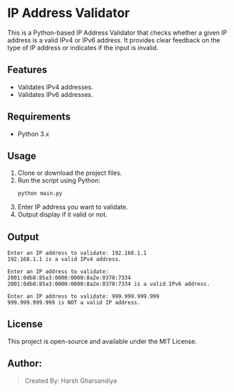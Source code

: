 # IP Address Validator
This is a Python-based IP Address Validator that checks whether a given IP address is a valid IPv4 or IPv6 address. It provides clear feedback on the type of IP address or indicates if the input is invalid.

## Features
- Validates IPv4 addresses.
- Validates IPv6 addresses.

## Requirements
- Python 3.x

## Usage  
1. Clone or download the project files.
2. Run the script using Python:
   ```bash
   python main.py
   ```
3. Enter IP address you want to validate.
4. Output display if it valid or not.

## Output

```
Enter an IP address to validate: 192.168.1.1
192.168.1.1 is a valid IPv4 address.
```

```
Enter an IP address to validate: 2001:0db8:85a3:0000:0000:8a2e:0370:7334
2001:0db8:85a3:0000:0000:8a2e:0370:7334 is a valid IPv6 address.
```

```
Enter an IP address to validate: 999.999.999.999
999.999.999.999 is NOT a valid IP address.
```

## License  
This project is open-source and available under the MIT License.

## Author:  
> Created By: Harsh Gharsandiya